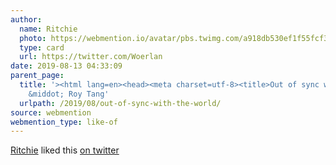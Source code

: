 ```yaml
---
author:
  name: Ritchie
  photo: https://webmention.io/avatar/pbs.twimg.com/a918db530ef1f55fcf30350f2ebde6861269d0548308777c2cfcdbb8e466ee69.jpg
  type: card
  url: https://twitter.com/Woerlan
date: 2019-08-13 04:33:09
parent_page:
  title: '><html lang=en><head><meta charset=utf-8><title>Out of sync with the world
    &middot; Roy Tang'
  urlpath: /2019/08/out-of-sync-with-the-world/
source: webmention
webmention_type: like-of
---
```


[Ritchie](https://twitter.com/Woerlan) liked this [on twitter](https://twitter.com/roytang/status/1161067905695584256#favorited-by-35668033)